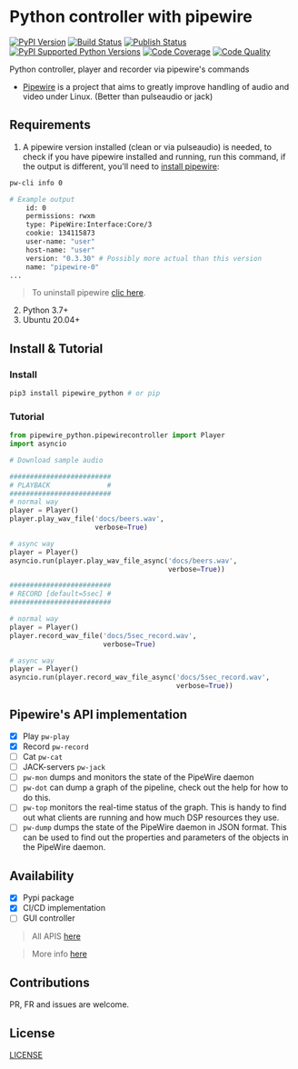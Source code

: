 # Python controller with pipewire

[![PyPI Version][pypi-image]][pypi-url]
[![Build Status][build-image]][build-url]
[![Publish Status][publish-image]][publish-url]
[![PyPI Supported Python Versions](https://img.shields.io/pypi/pyversions/pipewire_python.svg)][pypiversions-url]
[![Code Coverage][coverage-image]][coverage-url]
[![Code Quality][quality-image]][quality-url]

Python controller, player and recorder via pipewire's commands

- [Pipewire](https://gitlab.freedesktop.org/pipewire/pipewire) is a project that aims to greatly improve handling of audio and video under Linux. (Better than pulseaudio or jack)

## Requirements

1. A pipewire version installed (clean or via pulseaudio) is needed, to check if you have pipewire installed and running, run this command, if the output is different, you'll need to [install pipewire](./docs/INSTALL_PIPEWIRE.md):

```bash
pw-cli info 0
```

```bash
# Example output
    id: 0
    permissions: rwxm
    type: PipeWire:Interface:Core/3
    cookie: 134115873
    user-name: "user"
    host-name: "user"
    version: "0.3.30" # Possibly more actual than this version
    name: "pipewire-0"
...
```

> To uninstall pipewire [clic here](./docs/UNINSTALL_PIPEWIRE.md).

2.  Python 3.7+
3.  Ubuntu 20.04+

## Install & Tutorial

### Install

```bash
pip3 install pipewire_python # or pip
```

### Tutorial

```python
from pipewire_python.pipewirecontroller import Player
import asyncio

# Download sample audio

#########################
# PLAYBACK              #
#########################
# normal way
player = Player()
player.play_wav_file('docs/beers.wav',
                     verbose=True)

# async way
player = Player()
asyncio.run(player.play_wav_file_async('docs/beers.wav',
                                       verbose=True))

#########################
# RECORD [default=5sec] #
#########################

# normal way
player = Player()
player.record_wav_file('docs/5sec_record.wav',
                       verbose=True)

# async way
player = Player()
asyncio.run(player.record_wav_file_async('docs/5sec_record.wav',
                                         verbose=True))

```


## Pipewire's API implementation

- [x] Play `pw-play`
- [x] Record `pw-record`
- [ ] Cat `pw-cat`
- [ ] JACK-servers `pw-jack`
- [ ] `pw-mon` dumps and monitors the state of the PipeWire daemon
- [ ] `pw-dot` can dump a graph of the pipeline, check out the help for
      how to do this.
- [ ] `pw-top` monitors the real-time status of the graph. This is handy to
      find out what clients are running and how much DSP resources they
      use.
- [ ] `pw-dump` dumps the state of the PipeWire daemon in JSON format. This
      can be used to find out the properties and parameters of the objects
      in the PipeWire daemon.

## Availability

- [x] Pypi package
- [x] CI/CD implementation
- [ ] GUI controller

> All APIS [here](https://docs.pipewire.org/page_api.html)

> More info [here](https://gitlab.freedesktop.org/pipewire/pipewire/-/tree/master)

## Contributions

PR, FR and issues are welcome.

## License

[LICENSE](./LICENSE)

<!-- Badges -->

[pypi-image]: https://img.shields.io/pypi/v/pipewire_python
[pypi-url]: https://pypi.org/project/pipewire_python/
[build-image]: https://github.com/pablodz/pipewire_python/actions/workflows/build.yml/badge.svg
[build-url]: https://github.com/pablodz/pipewire_python/actions/workflows/build.yml
[publish-image]: https://github.com/pablodz/pipewire_python/actions/workflows/publish.yml/badge.svg
[publish-url]: https://github.com/pablodz/pipewire_python/actions/workflows/publish.yml
[coverage-image]: https://codecov.io/gh/pablodz/pipewire_python/branch/main/graph/badge.svg
[coverage-url]: https://codecov.io/gh/pablodz/pipewire_python
[quality-image]: https://api.codeclimate.com/v1/badges/3130fa0ba3b7993fbf0a/maintainability
[quality-url]: https://codeclimate.com/github/pablodz/pipewire_python
[pypiversions-url]: https://pypi.python.org/pypi/pipewire_python/
